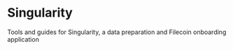 # Singularity
Tools and guides for Singularity, a data preparation and Filecoin onboarding application

